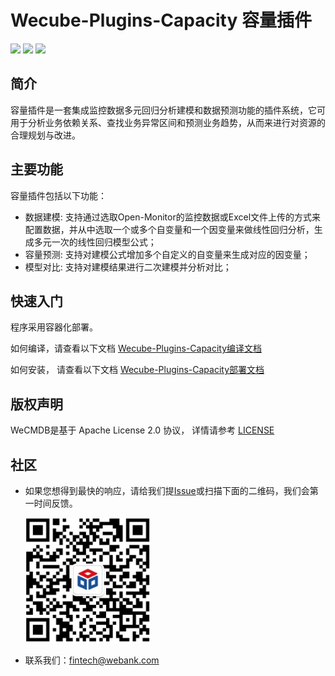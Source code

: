 # Wecube-Plugins-Capacity 容量插件

<p align="left">
    <a href="https://opensource.org/licenses/Apache-2.0" alt="License">
        <img src="https://img.shields.io/badge/License-Apache%202.0-blue.svg" /></a>
    <a href="#" alt="Java">
        <img src="https://img.shields.io/badge/language-go-orange.svg" /></a>
    <a href="#" alt="Vue">
        <img src="https://img.shields.io/badge/language-vue-green.svg" /></a>
</p>

## 简介
容量插件是一套集成监控数据多元回归分析建模和数据预测功能的插件系统，它可用于分析业务依赖关系、查找业务异常区间和预测业务趋势，从而来进行对资源的合理规划与改进。  

## 主要功能
容量插件包括以下功能：

- 数据建模: 支持通过选取Open-Monitor的监控数据或Excel文件上传的方式来配置数据，并从中选取一个或多个自变量和一个因变量来做线性回归分析，生成多元一次的线性回归模型公式；
- 容量预测: 支持对建模公式增加多个自定义的自变量来生成对应的因变量；
- 模型对比: 支持对建模结果进行二次建模并分析对比；

## 快速入门
程序采用容器化部署。

如何编译，请查看以下文档
[Wecube-Plugins-Capacity编译文档](doc/compile_guide.md)

如何安装， 请查看以下文档
[Wecube-Plugins-Capacity部署文档](doc/install_guide.md)


## 版权声明
WeCMDB是基于 Apache License 2.0 协议， 详情请参考
[LICENSE](LICENSE)

## 社区
- 如果您想得到最快的响应，请给我们提[Issue](https://github.com/WeBankPartners/wecube-plugins-capacity/issues/new/choose)或扫描下面的二维码，我们会第一时间反馈。

	<div align="left">
	<img src="doc/images/wecube_qr_code.png"  height="200" width="200">
	</div>


- 联系我们：fintech@webank.com